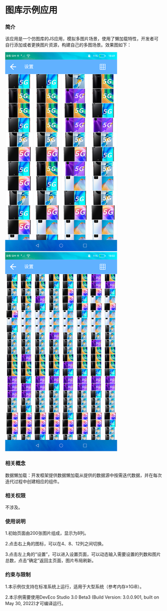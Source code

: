 # 图库示例应用

### 简介

该应用是一个仿图库的JS应用，模拟多图片场景，使用了懒加载特性，开发者可自行添加或者更换图片资源，构建自己的多图场景。效果图如下：

![](screenshots/device/main1.png) ![](screenshots/device/main2.png)

### 相关概念

数据懒加载：开发框架提供数据懒加载从提供的数据源中按需迭代数据，并在每次迭代过程中创建相应的组件。

### 相关权限

不涉及。

### 使用说明

1.初始页面由200张图片组成，显示为8列。

2.点击右上角的图标，可以在4、8、12列之间切换。

3.点击左上角的“设置”，可以进入设置页面，可以动态输入需要设置的列数和图片总数，点击“确定”返回主页面，图片布局刷新。

### 约束与限制

1.本示例仅支持在标准系统上运行，适用于大型系统（参考内存≥1GiB）。

2.本示例需要使用DevEco Studio 3.0 Beta3 (Build Version: 3.0.0.901, built on May 30, 2022)才可编译运行。
